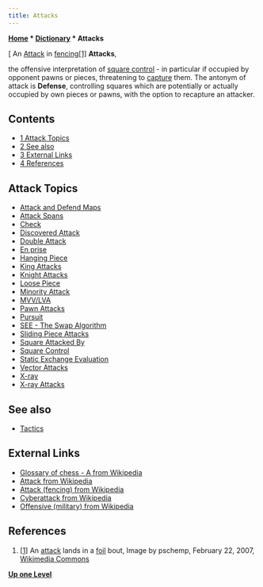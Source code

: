 ```yaml
---
title: Attacks
---
```

**[Home](Home "Home") * [Dictionary](Dictionary "Dictionary") * Attacks**

\[ An [Attack](<https://en.wikipedia.org/wiki/Attack_(fencing)>) in [fencing](https://en.wikipedia.org/wiki/Fencing)<a id="cite-note-1" href="#cite-ref-1">[1]</a>
**Attacks**,

the offensive interpretation of [square control](Square_Control "Square Control") - in particular if occupied by opponent pawns or pieces, threatening to [capture](Captures "Captures") them.
The antonym of attack is **Defense**, controlling squares which are potentially or actually occupied by own pieces or pawns, with the option to recapture an attacker.

## Contents

- [1 Attack Topics](#attack-topics)
- [2 See also](#see-also)
- [3 External Links](#external-links)
- [4 References](#references)

## Attack Topics

- [Attack and Defend Maps](Attack_and_Defend_Maps "Attack and Defend Maps")
- [Attack Spans](Attack_Spans "Attack Spans")
- [Check](Check "Check")
- [Discovered Attack](Discovered_Attack "Discovered Attack")
- [Double Attack](Double_Attack "Double Attack")
- [En prise](En_prise "En prise")
- [Hanging Piece](Hanging_Piece "Hanging Piece")
- [King Attacks](King_Pattern#KingAttacks "King Pattern")
- [Knight Attacks](Knight_Pattern#KnightAttacks "Knight Pattern")
- [Loose Piece](Loose_Piece "Loose Piece")
- [Minority Attack](Minority_Attack "Minority Attack")
- [MVV/LVA](MVV-LVA "MVV-LVA")
- [Pawn Attacks](</Pawn_Attacks_(Bitboards)> "Pawn Attacks (Bitboards)")
- [Pursuit](index.php?title=Pursuit&action=edit&redlink=1 "Pursuit (page does not exist)")
- [SEE - The Swap Algorithm](SEE_-_The_Swap_Algorithm "SEE - The Swap Algorithm")
- [Sliding Piece Attacks](Sliding_Piece_Attacks "Sliding Piece Attacks")
- [Square Attacked By](Square_Attacked_By "Square Attacked By")
- [Square Control](Square_Control "Square Control")
- [Static Exchange Evaluation](Static_Exchange_Evaluation "Static Exchange Evaluation")
- [Vector Attacks](Vector_Attacks "Vector Attacks")
- [X-ray](X-ray "X-ray")
- [X-ray Attacks](</X-ray_Attacks_(Bitboards)> "X-ray Attacks (Bitboards)")

## See also

- [Tactics](Tactics "Tactics")

## External Links

- [Glossary of chess - A from Wikipedia](https://en.wikipedia.org/wiki/Glossary_of_chess#A)
- [Attack from Wikipedia](https://en.wikipedia.org/wiki/Attack)
- [Attack (fencing) from Wikipedia](<https://en.wikipedia.org/wiki/Attack_(fencing)>)
- [Cyberattack from Wikipedia](https://en.wikipedia.org/wiki/Cyberattack)
- [Offensive (military) from Wikipedia](<https://en.wikipedia.org/wiki/Offensive_(military)>)

## References

1. <a id="cite-ref-1" href="#cite-note-1">[1]</a> An [attack](<https://en.wikipedia.org/wiki/Attack_(fencing)>) lands in a [foil](<https://en.wikipedia.org/wiki/Foil_(fencing)>) bout, Image by pschemp, February 22, 2007, [Wikimedia Commons](https://en.wikipedia.org/wiki/Wikimedia_Commons)

**[Up one Level](Dictionary "Dictionary")**

